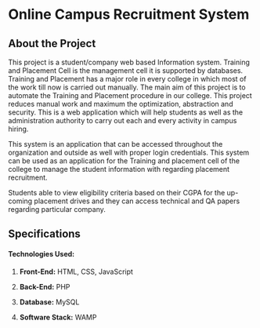 # Online Campus Recruitment System

## About the Project

This project is a student/company web based Information system. Training and Placement Cell is the management cell it is supported by databases. Training and Placement has a major role in every college in which most of the work till now is carried out manually. The main aim of this project is to automate the Training and Placement procedure in our college. This project reduces manual work and maximum the optimization, abstraction and security. This is a web application which will help students as well as the administration authority to carry out each and every activity in campus hiring.

This system is an application that can be accessed throughout the organization and outside as well with proper login credentials. This system can be used as an application for the Training and placement cell of the college to manage the student information with regarding placement recruitment.

Students able to view eligibility criteria based on their CGPA for the up-coming placement drives and they can access technical and QA papers regarding particular company.


## Specifications

#### Technologies Used:

1. **Front-End:** HTML, CSS, JavaScript

2. **Back-End:** PHP

3. **Database:** MySQL

4. **Software Stack:** WAMP
